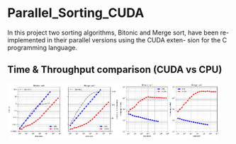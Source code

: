 # Parallel_Sorting_CUDA
In this project two sorting algorithms, Bitonic and Merge sort, have been re-implemented in their parallel versions using the CUDA exten- sion for the C programming language.

## Time & Throughput comparison (CUDA vs CPU)
<img src="resources/time.png" width="50%"><img src="resources/throughput.png" width="45%"/> 


